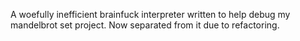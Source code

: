 A woefully inefficient brainfuck interpreter written to help debug
my mandelbrot set project.
Now separated from it due to refactoring.

